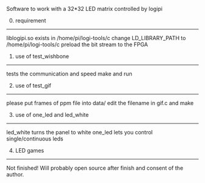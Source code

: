 Software to work with a 32*32 LED matrix controlled by logipi


0. requirement
-----------------------------------------------------------
liblogipi.so exists in /home/pi/logi-tools/c 
change LD_LIBRARY_PATH to /home/pi/logi-tools/c 
preload the bit stream to the FPGA
 

1. use of test_wishbone
------------------------------------------------------------
tests the communication and speed
make and run


2. use of test_gif
------------------------------------------------------------
please put frames of ppm file into data/
edit the filename in gif.c and make


3. use of one_led and led_white
------------------------------------------------------------
led_white turns the panel to white
one_led lets you control single/continuous leds

4. LED games
-------------------------------------------------------------
Not finished! Will probably open source after finish and consent of the 
author. 
